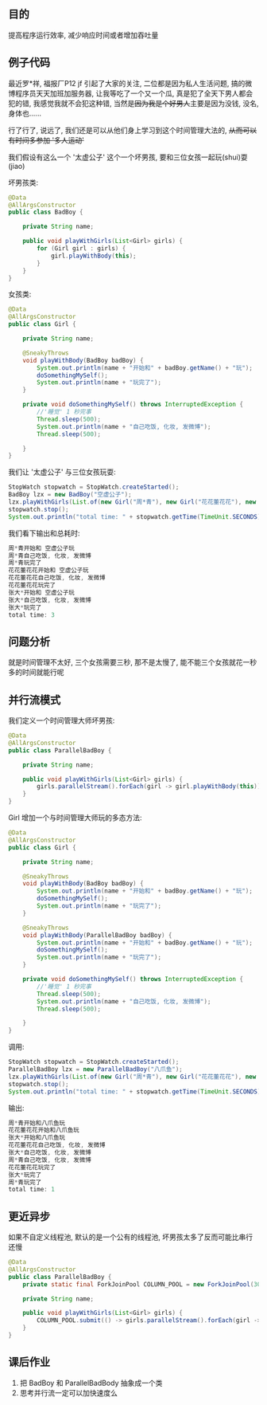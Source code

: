 ## 目的

提高程序运行效率, 减少响应时间或者增加吞吐量

## 例子代码

最近罗\*祥, 福报厂P12 jf 引起了大家的关注, 二位都是因为私人生活问题, 搞的微博程序员天天加班加服务器, 让我等吃了一个又一个瓜, 真是犯了全天下男人都会犯的错, 我感觉我就不会犯这种错, 当然是~~因为我是个好男人~~主要是因为没钱, 没名, 身体也......

行了行了, 说远了, 我们还是可以从他们身上学习到这个时间管理大法的, ~~从而可以有时间多参加 '多人运动'~~

我们假设有这么一个 '太虚公子' 这个一个坏男孩, 要和三位女孩一起玩\(shui\)耍\(jiao\)

坏男孩类:

```java
@Data
@AllArgsConstructor
public class BadBoy {

    private String name;

    public void playWithGirls(List<Girl> girls) {
        for (Girl girl : girls) {
            girl.playWithBody(this);
        }
    }
}
```

女孩类:

```java
@Data
@AllArgsConstructor
public class Girl {

    private String name;

    @SneakyThrows
    void playWithBody(BadBoy badBoy) {
        System.out.println(name + "开始和" + badBoy.getName() + "玩");
        doSomethingMySelf();
        System.out.println(name + "玩完了");
    }

    private void doSomethingMySelf() throws InterruptedException {
        //'睡觉' 1 秒完事
        Thread.sleep(500);
        System.out.println(name + "自己吃饭, 化妆, 发微博");
        Thread.sleep(500);

    }
}
```

我们让 '太虚公子' 与三位女孩玩耍:

```java
StopWatch stopwatch = StopWatch.createStarted();
BadBoy lzx = new BadBoy("空虚公子");
lzx.playWithGirls(List.of(new Girl("周*青"), new Girl("花花董花花"), new Girl("张大*")));
stopwatch.stop();
System.out.println("total time: " + stopwatch.getTime(TimeUnit.SECONDS));
```

我们看下输出和总耗时:

```java
周*青开始和 空虚公子玩
周*青自己吃饭, 化妆, 发微博
周*青玩完了
花花董花花开始和 空虚公子玩
花花董花花自己吃饭, 化妆, 发微博
花花董花花玩完了
张大*开始和 空虚公子玩
张大*自己吃饭, 化妆, 发微博
张大*玩完了
total time: 3
```

## 问题分析

就是时间管理不太好, 三个女孩需要三秒, 那不是太慢了, 能不能三个女孩就花一秒多的时间就能行呢

## 并行流模式

我们定义一个时间管理大师坏男孩:

```java
@Data
@AllArgsConstructor
public class ParallelBadBoy {

    private String name;

    public void playWithGirls(List<Girl> girls) {
        girls.parallelStream().forEach(girl -> girl.playWithBody(this));
    }
}
```

Girl 增加一个与时间管理大师玩的多态方法:

```java
@Data
@AllArgsConstructor
public class Girl {

    private String name;

    @SneakyThrows
    void playWithBody(BadBoy badBoy) {
        System.out.println(name + "开始和" + badBoy.getName() + "玩");
        doSomethingMySelf();
        System.out.println(name + "玩完了");
    }

    @SneakyThrows
    void playWithBody(ParallelBadBoy badBoy) {
        System.out.println(name + "开始和" + badBoy.getName() + "玩");
        doSomethingMySelf();
        System.out.println(name + "玩完了");
    }

    private void doSomethingMySelf() throws InterruptedException {
        //'睡觉' 1 秒完事
        Thread.sleep(500);
        System.out.println(name + "自己吃饭, 化妆, 发微博");
        Thread.sleep(500);

    }
}
```

调用:

```java
StopWatch stopwatch = StopWatch.createStarted();
ParallelBadBoy lzx = new ParallelBadBoy("八爪鱼");
lzx.playWithGirls(List.of(new Girl("周*青"), new Girl("花花董花花"), new Girl("张大*")));
stopwatch.stop();
System.out.println("total time: " + stopwatch.getTime(TimeUnit.SECONDS));
```

输出:

```java
周*青开始和八爪鱼玩
花花董花花开始和八爪鱼玩
张大*开始和八爪鱼玩
花花董花花自己吃饭, 化妆, 发微博
张大*自己吃饭, 化妆, 发微博
周*青自己吃饭, 化妆, 发微博
花花董花花玩完了
张大*玩完了
周*青玩完了
total time: 1
```

## 更近异步

如果不自定义线程池, 默认的是一个公有的线程池, 坏男孩太多了反而可能比串行还慢

```java
@Data
@AllArgsConstructor
public class ParallelBadBoy {
    private static final ForkJoinPool COLUMN_POOL = new ForkJoinPool(30);

    private String name;

    public void playWithGirls(List<Girl> girls) {
        COLUMN_POOL.submit(() -> girls.parallelStream().forEach(girl -> girl.playWithBody(this)));
    }
}
```

## 课后作业

1. 把 BadBoy 和 ParallelBadBody 抽象成一个类
2. 思考并行流一定可以加快速度么




